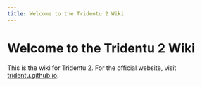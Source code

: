 ```yaml
---
title: Welcome to the Tridentu 2 Wiki
---
```

# Welcome to the Tridentu 2 Wiki

This is the wiki for Tridentu 2. For the official website, visit [tridentu.github.io](https://tridentu.github.io).

